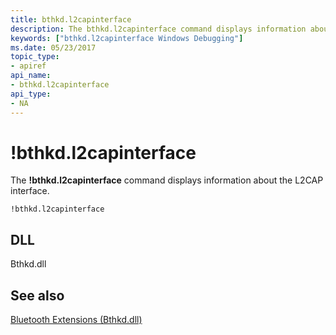 ```yaml
---
title: bthkd.l2capinterface
description: The bthkd.l2capinterface command displays information about the L2CAP interface.
keywords: ["bthkd.l2capinterface Windows Debugging"]
ms.date: 05/23/2017
topic_type:
- apiref
api_name:
- bthkd.l2capinterface
api_type:
- NA
---
```


# !bthkd.l2capinterface


The **!bthkd.l2capinterface** command displays information about the L2CAP interface.

```dbgsyntax
!bthkd.l2capinterface
```

## <span id="DLL"></span><span id="dll"></span>DLL


Bthkd.dll

## <span id="see_also"></span>See also


[Bluetooth Extensions (Bthkd.dll)](bluetooh-extensions--bthkd-dll-.md)

 

 






